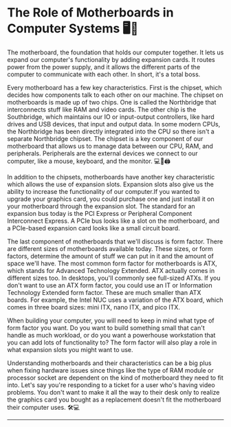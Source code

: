 # The Role of Motherboards in Computer Systems 🖥️🔌

The motherboard, the foundation that holds our computer together. It lets us expand our computer's functionality by adding expansion cards. It routes power from the power supply, and it allows the different parts of the computer to communicate with each other. In short, it's a total boss. 

Every motherboard has a few key characteristics. First is the chipset, which decides how components talk to each other on our machine. The chipset on motherboards is made up of two chips. One is called the Northbridge that interconnects stuff like RAM and video cards. The other chip is the Southbridge, which maintains our IO or input-output controllers, like hard drives and USB devices, that input and output data. In some modern CPUs, the Northbridge has been directly integrated into the CPU so there isn't a separate Northbridge chipset. The chipset is a key component of our motherboard that allows us to manage data between our CPU, RAM, and peripherals. Peripherals are the external devices we connect to our computer, like a mouse, keyboard, and the monitor. 💻🔌🖨️

In addition to the chipsets, motherboards have another key characteristic which allows the use of expansion slots. Expansion slots also give us the ability to increase the functionality of our computer.If you wanted to upgrade your graphics card, you could purchase one and just install it on your motherboard through the expansion slot. The standard for an expansion bus today is the PCI Express or Peripheral Component Interconnect Express. A PCIe bus looks like a slot on the motherboard, and a PCIe-based expansion card looks like a small circuit board. 

The last component of motherboards that we'll discuss is form factor. There are different sizes of motherboards available today. These sizes, or form factors, determine the amount of stuff we can put in it and the amount of space we'll have. The most common form factor for motherboards is ATX, which stands for Advanced Technology Extended. ATX actually comes in different sizes too. In desktops, you'll commonly see full-sized ATXs. If you don't want to use an ATX form factor, you could use an IT or Information Technology Extended form factor. These are much smaller than ATX boards. For example, the Intel NUC uses a variation of the ATX board, which comes in three board sizes: mini ITX, nano ITX, and pico ITX.

When building your computer, you will need to keep in mind what type of form factor you want. Do you want to build something small that can't handle as much workload, or do you want a powerhouse workstation that you can add lots of functionality to? The form factor will also play a role in what expansion slots you might want to use.

Understanding motherboards and their characteristics can be a big plus when fixing hardware issues since things like the type of RAM module or processor socket are dependent on the kind of motherboard they need to fit into. Let's say you're responding to a ticket for a user who's having video problems. You don't want to make it all the way to their desk only to realize the graphics card you bought as a replacement doesn't fit the motherboard their computer uses. 🛠️💻

---